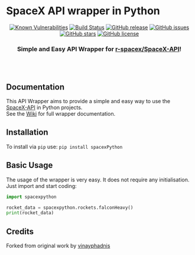# SpaceX API wrapper in Python
<div align="center">


[![Known Vulnerabilities](https://snyk.io//test/github/alshapton/SpaceX-Python/badge.svg?targetFile=requirements.txt)](https://snyk.io//test/github/alshapton/SpaceX-Python?targetFile=requirements.txt)
[![Build Status](https://travis-ci.com/alshapton/SpaceX-Python.svg?branch=master)](https://travis-ci.com/alshapton/SpaceX-Python)
[![GitHub release](https://img.shields.io/github/release/alshapton/SpaceX-Python.svg)](https://github.com/alshapton/SpaceX-Python/releases)
[![GitHub issues](https://img.shields.io/github/issues/alshapton/SpaceX-Python.svg)](https://github.com/alshapton/SpaceX-Python/issues)
[![GitHub stars](https://img.shields.io/github/stars/alshapton/SpaceX-Python.svg)](https://github.com/alshapton/SpaceX-Python/stargazers)
[![GitHub license](https://img.shields.io/github/license/alshapton/SpaceX-Python.svg)](https://github.com/alshapton/SpaceX-Python)

### Simple and Easy API Wrapper for [r-spacex/SpaceX-API](https://github.com/r-spacex/SpaceX-API)!

<br><br>

</div>

## Documentation
This API Wrapper aims to provide a simple and easy way to use the [SpaceX-API](https://github.com/r-spacex/SpaceX-API) in Python projects.
<br>
See the [Wiki](https://github.com/alshapton/SpaceX-Python/wiki) for full wrapper documentation.

## Installation

To install via `pip` use:
`pip install spacexPython`

## Basic Usage

The usage of the wrapper is very easy. It does not require any initialisation. Just import and start coding:
```python
import spacexpython

rocket_data = spacexpython.rockets.falconHeavy()
print(rocket_data)
```

## Credits

Forked from original work by [vinayphadnis](https://github.com/vinayphadnis/SpaceX-Python.git)
